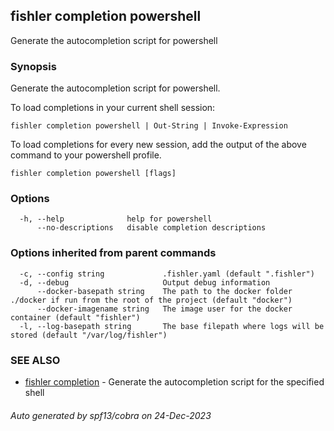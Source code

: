 ## fishler completion powershell

Generate the autocompletion script for powershell

### Synopsis

Generate the autocompletion script for powershell.

To load completions in your current shell session:

	fishler completion powershell | Out-String | Invoke-Expression

To load completions for every new session, add the output of the above command
to your powershell profile.


```
fishler completion powershell [flags]
```

### Options

```
  -h, --help              help for powershell
      --no-descriptions   disable completion descriptions
```

### Options inherited from parent commands

```
  -c, --config string             .fishler.yaml (default ".fishler")
  -d, --debug                     Output debug information
      --docker-basepath string    The path to the docker folder ./docker if run from the root of the project (default "docker")
      --docker-imagename string   The image user for the docker container (default "fishler")
  -l, --log-basepath string       The base filepath where logs will be stored (default "/var/log/fishler")
```

### SEE ALSO

* [fishler completion](fishler_completion.md)	 - Generate the autocompletion script for the specified shell

###### Auto generated by spf13/cobra on 24-Dec-2023
